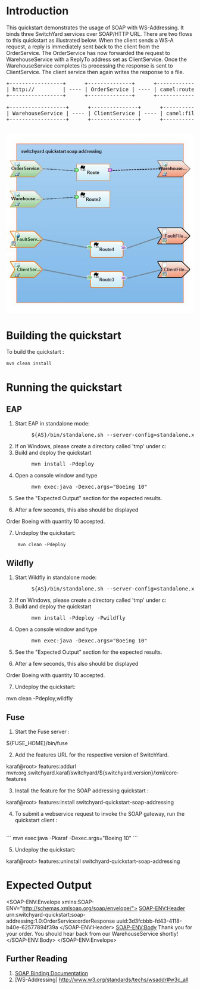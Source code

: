 Introduction
============
This quickstart demonstrates the usage of SOAP with WS-Addressing. It binds
three SwitchYard services over SOAP/HTTP URL. There are two flows to this quickstart
as illustrated below. When the client sends a WS-A request, a reply is immediately sent
back to the client from the OrderService. The OrderService has now forwarded the
request to WarehouseService with a ReplyTo address set as ClientService. Once the
WarehouseService completes its processing the response is sent to ClientService.
The client service then again writes the response to a file.

<pre>
+-----------------+      +--------------+      +-------------+      +------------------+
| http://         | ---- | OrderService | ---- | camel:route | ---- | WarehouseService |
+-----------------+      +--------------+      +-------------+      +------------------+

+------------------+      +---------------+      +-------------+
| WarehouseService | ---- | ClientService | ---- | camel:file  |
+------------------+      +---------------+      +-------------+

</pre>

![SOAP with WS-Addressing](https://github.com/jboss-switchyard/quickstarts/raw/master/soap-addressing/soap-addressing.jpg)


Building the quickstart
======================

To build the quickstart :

```
mvn clean install
```


Running the quickstart
======================


EAP
----------
1. Start EAP in standalone mode:
<pre>
        ${AS}/bin/standalone.sh --server-config=standalone.xml
</pre>
2. If on Windows, please create a directory called 'tmp' under c:
3. Build and deploy the quickstart
<pre>
        mvn install -Pdeploy
</pre>
4. Open a console window and type
<pre>
        mvn exec:java -Dexec.args="Boeing 10"
</pre>
5. See the "Expected Output" section for the expected results.

6. After a few seconds, this also should be displayed

Order Boeing with quantity 10 accepted.

7. Undeploy the quickstart:

        mvn clean -Pdeploy




Wildfly
----------
1. Start Wildfly in standalone mode:
<pre>
        ${AS}/bin/standalone.sh --server-config=standalone.xml
</pre>
2. If on Windows, please create a directory called 'tmp' under c:
3. Build and deploy the quickstart
<pre>
        mvn install -Pdeploy -Pwildfly
</pre>
4. Open a console window and type
<pre>
        mvn exec:java -Dexec.args="Boeing 10"
</pre>
5. See the "Expected Output" section for the expected results.

6. After a few seconds, this also should be displayed

Order Boeing with quantity 10 accepted.

7. Undeploy the quickstart:

mvn clean -Pdeploy,wildfly


Fuse
----------
1. Start the Fuse server :

${FUSE_HOME}/bin/fuse

2. Add the features URL for the respective version of SwitchYard.   

karaf@root> features:addurl mvn:org.switchyard.karaf/switchyard/${switchyard.version}/xml/core-features

3. Install the feature for the SOAP addressing quickstart :

karaf@root> features:install switchyard-quickstart-soap-addressing

4. To submit a webservice request to invoke the SOAP gateway, run the quickstart client :
<br/>
```
mvn exec:java -Pkaraf  -Dexec.args="Boeing 10"
```
<br/>

5. Undeploy the quickstart:

karaf@root> features:uninstall switchyard-quickstart-soap-addressing


Expected Output
======================
<SOAP-ENV:Envelope xmlns:SOAP-ENV="http://schemas.xmlsoap.org/soap/envelope/">
<SOAP-ENV:Header>
<Action xmlns="http://www.w3.org/2005/08/addressing">urn:switchyard-quickstart:soap-addressing:1.0:OrderService:orderResponse</Action>
<MessageID xmlns="http://www.w3.org/2005/08/addressing"><some-unique-id></MessageID>
<RelatesTo xmlns="http://www.w3.org/2005/08/addressing">uuid:3d3fcbbb-fd43-4118-b40e-62577894f39a</RelatesTo>
</SOAP-ENV:Header>
<SOAP-ENV:Body>
<orderResponse xmlns="urn:switchyard-quickstart:soap-addressing:1.0">
<return>Thank you for your order. You should hear back from our WarehouseService shortly!</return>
</orderResponse>
</SOAP-ENV:Body>
</SOAP-ENV:Envelope>


## Further Reading

1. [SOAP Binding Documentation](https://docs.jboss.org/author/display/SWITCHYARD/SOAP)
2. [WS-Addressing] http://www.w3.org/standards/techs/wsaddr#w3c_all